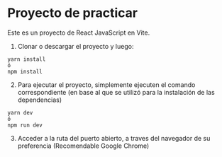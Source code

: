 # Proyecto de practicar

Este es un proyecto de React JavaScript en Vite.

1. Clonar o descargar el proyecto y luego:

```
yarn install
ó
npm install
```

2. Para ejecutar el proyecto, simplemente ejecuten el comando correspondiente (en base al que se utilizó para la instalación de las dependencias)

```
yarn dev
ó
npm run dev
```

3. Acceder a la ruta del puerto abierto, a traves del navegador de su preferencia (Recomendable Google Chrome)
